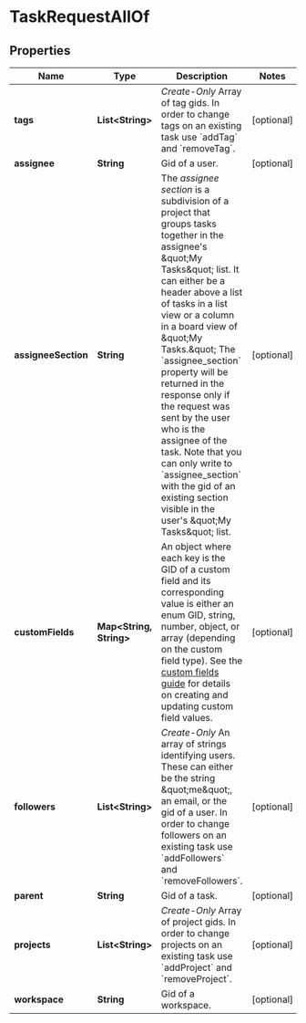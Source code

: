 

# TaskRequestAllOf


## Properties

| Name | Type | Description | Notes |
|------------ | ------------- | ------------- | -------------|
|**tags** | **List&lt;String&gt;** | *Create-Only* Array of tag gids. In order to change tags on an existing task use &#x60;addTag&#x60; and &#x60;removeTag&#x60;. |  [optional] |
|**assignee** | **String** | Gid of a user. |  [optional] |
|**assigneeSection** | **String** | The *assignee section* is a subdivision of a project that groups tasks together in the assignee&#39;s \&quot;My Tasks\&quot; list. It can either be a header above a list of tasks in a list view or a column in a board view of \&quot;My Tasks.\&quot; The &#x60;assignee_section&#x60; property will be returned in the response only if the request was sent by the user who is the assignee of the task. Note that you can only write to &#x60;assignee_section&#x60; with the gid of an existing section visible in the user&#39;s \&quot;My Tasks\&quot; list. |  [optional] |
|**customFields** | **Map&lt;String, String&gt;** | An object where each key is the GID of a custom field and its corresponding value is either an enum GID, string, number, object, or array (depending on the custom field type). See the [custom fields guide](https://developers.asana.com/reference/rest-api-reference) for details on creating and updating custom field values. |  [optional] |
|**followers** | **List&lt;String&gt;** | *Create-Only* An array of strings identifying users. These can either be the string \&quot;me\&quot;, an email, or the gid of a user. In order to change followers on an existing task use &#x60;addFollowers&#x60; and &#x60;removeFollowers&#x60;. |  [optional] |
|**parent** | **String** | Gid of a task. |  [optional] |
|**projects** | **List&lt;String&gt;** | *Create-Only* Array of project gids. In order to change projects on an existing task use &#x60;addProject&#x60; and &#x60;removeProject&#x60;. |  [optional] |
|**workspace** | **String** | Gid of a workspace. |  [optional] |



